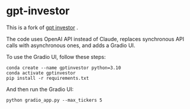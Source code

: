# gpt-investor

This is a fork of [gpt investor](https://github.com/mshumer/gpt-investor) .

The code uses OpenAI API instead of Claude, replaces synchronous API calls with asynchronous ones, and adds a Gradio UI.

To use the Gradio UI, follow these steps:

```
conda create --name gptinvestor python=3.10
conda activate gptinvestor
pip install -r requirements.txt
```

And then run the Gradio UI:
```
python gradio_app.py --max_tickers 5
```
